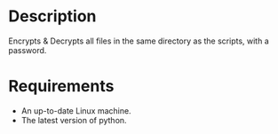 # Description
Encrypts & Decrypts all files in the same directory as the scripts, with a password.

# Requirements
- An up-to-date Linux machine.
- The latest version of python.
